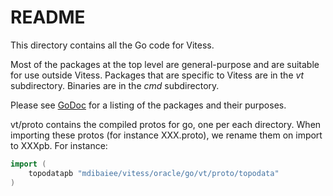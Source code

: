 # README

This directory contains all the Go code for Vitess.

Most of the packages at the top level are general-purpose and are suitable
for use outside Vitess. Packages that are specific to Vitess are in the *vt*
subdirectory. Binaries are in the *cmd* subdirectory.

Please see [GoDoc](https://godoc.org/mdibaiee/vitess/oracle/go) for
a listing of the packages and their purposes.

vt/proto contains the compiled protos for go, one per each directory.
When importing these protos (for instance XXX.proto), we rename them on
import to XXXpb. For instance:

```go
import (
    topodatapb "mdibaiee/vitess/oracle/go/vt/proto/topodata"
)
```
